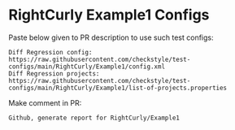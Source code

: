 # RightCurly Example1 Configs
Paste below given to PR description to use such test configs:
```
Diff Regression config: https://raw.githubusercontent.com/checkstyle/test-configs/main/RightCurly/Example1/config.xml
Diff Regression projects: https://raw.githubusercontent.com/checkstyle/test-configs/main/RightCurly/Example1/list-of-projects.properties
```
Make comment in PR:
```
Github, generate report for RightCurly/Example1
```

